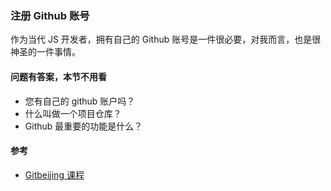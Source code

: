 ### 注册 Github 账号

作为当代 JS 开发者，拥有自己的 Github 账号是一件很必要，对我而言，也是很神圣的一件事情。

#### 问题有答案，本节不用看

* 您有自己的 github 账户吗？
* 什么叫做一个项目仓库？
* Github 最重要的功能是什么？
#### 参考

* [Gitbeijing 课程](http://www.haoqicat.com/bianguaishou/haoqicat.com/gitbeijing)
